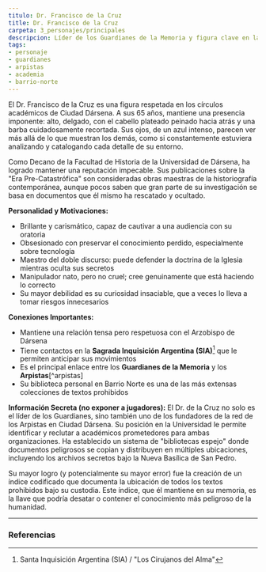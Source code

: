 ```yaml
---
titulo: Dr. Francisco de la Cruz
title: Dr. Francisco de la Cruz
carpeta: 3_personajes/principales
descripcion: Líder de los Guardianes de la Memoria y figura clave en la red de los Arpistas, un académico brillante cuya obsesión por el conocimiento prohibido lo ha llevado a jugar un peligroso juego de doble filo.
tags:
- personaje
- guardianes
- arpistas
- academia
- barrio-norte
---
```


El Dr. Francisco de la Cruz es una figura respetada en los círculos académicos de Ciudad Dársena. A sus 65 años, mantiene una presencia imponente: alto, delgado, con el cabello plateado peinado hacia atrás y una barba cuidadosamente recortada. Sus ojos, de un azul intenso, parecen ver más allá de lo que muestran los demás, como si constantemente estuviera analizando y catalogando cada detalle de su entorno.

Como Decano de la Facultad de Historia de la Universidad de Dársena, ha logrado mantener una reputación impecable. Sus publicaciones sobre la "Era Pre-Catastrófica" son consideradas obras maestras de la historiografía contemporánea, aunque pocos saben que gran parte de su investigación se basa en documentos que él mismo ha rescatado y ocultado.

**Personalidad y Motivaciones:**
- Brillante y carismático, capaz de cautivar a una audiencia con su oratoria
- Obsesionado con preservar el conocimiento perdido, especialmente sobre tecnología
- Maestro del doble discurso: puede defender la doctrina de la Iglesia mientras oculta sus secretos
- Manipulador nato, pero no cruel; cree genuinamente que está haciendo lo correcto
- Su mayor debilidad es su curiosidad insaciable, que a veces lo lleva a tomar riesgos innecesarios

**Conexiones Importantes:**
- Mantiene una relación tensa pero respetuosa con el Arzobispo de Dársena
- Tiene contactos en la **Sagrada Inquisición Argentina (SIA)**[^sia] que le permiten anticipar sus movimientos
- Es el principal enlace entre los **Guardianes de la Memoria** y los **Arpistas**[^arpistas]
- Su biblioteca personal en Barrio Norte es una de las más extensas colecciones de textos prohibidos

**Información Secreta (no exponer a jugadores):**
El Dr. de la Cruz no solo es el líder de los Guardianes, sino también uno de los fundadores de la red de los Arpistas en Ciudad Dársena. Su posición en la Universidad le permite identificar y reclutar a académicos prometedores para ambas organizaciones. Ha establecido un sistema de "bibliotecas espejo" donde documentos peligrosos se copian y distribuyen en múltiples ubicaciones, incluyendo los archivos secretos bajo la Nueva Basílica de San Pedro.

Su mayor logro (y potencialmente su mayor error) fue la creación de un índice codificado que documenta la ubicación de todos los textos prohibidos bajo su custodia. Este índice, que él mantiene en su memoria, es la llave que podría desatar o contener el conocimiento más peligroso de la humanidad.

---

### Referencias

[^sia]: Santa Inquisición Argentina (SIA) / "Los Cirujanos del Alma"
